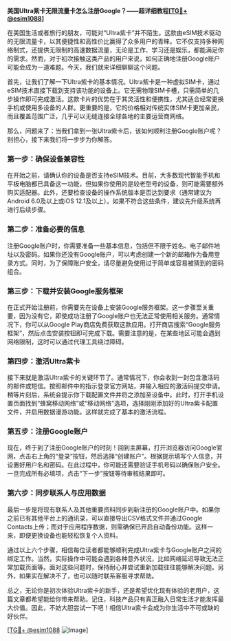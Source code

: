 **美国Ultra紫卡无限流量卡怎么注册Google？——超详细教程[[TG💪+ @esim1088](https://t.me/s/esim1088)]**

在美国生活或者旅行的朋友，可能对“Ultra紫卡”并不陌生。这款由eSIM技术驱动的无限流量卡，以其便捷性和高性价比赢得了众多用户的青睐。它不仅支持多种网络制式，还提供无限制的高速数据流量，无论是工作、学习还是娱乐，都能满足你的需求。然而，对于初次接触这类产品的用户来说，如何正确地注册Google账户可能会成为一道难题。今天，我们就来详细聊聊这个问题。

首先，让我们了解一下Ultra紫卡的基本情况。Ultra紫卡是一种虚拟SIM卡，通过eSIM技术直接下载到支持该功能的设备上。它无需物理SIM卡槽，只需简单的几步操作即可完成激活。这款卡片的优势在于其灵活性和便携性，尤其适合经常更换手机或使用多设备的人群。更重要的是，它的价格相对传统实体SIM卡更加亲民，而且覆盖范围广泛，几乎可以无缝连接全球各地的主要运营商网络。

那么，问题来了：当我们拿到一张Ultra紫卡后，该如何顺利注册Google账户呢？别担心，接下来我们将一步步为你解答。

### 第一步：确保设备兼容性

在开始之前，请确认你的设备是否支持eSIM技术。目前，大多数现代智能手机和平板电脑都已具备这一功能，但如果你使用的是较老型号的设备，则可能需要额外购买适配器。此外，还要检查设备的操作系统版本是否达到要求（通常建议为Android 6.0及以上或iOS 12.1及以上）。如果不符合这些条件，建议先升级系统再进行后续步骤。

### 第二步：准备必要的信息

注册Google账户时，你需要准备一些基本信息，包括但不限于姓名、电子邮件地址以及密码。如果你还没有Google账户，可以考虑创建一个新的邮箱作为备用登录方式。同时，为了保障账户安全，请尽量避免使用过于简单或容易被猜到的密码组合。

### 第三步：下载并安装Google服务框架

在正式开始注册前，你需要先在设备上安装Google服务框架。这一步骤至关重要，因为没有它，即使成功注册了Google账户也无法正常使用相关服务。通常情况下，你可以从Google Play商店免费获取这款应用。打开商店搜索“Google服务框架”，然后点击安装按钮即可完成下载。需要注意的是，在某些地区可能会遇到网络限制，这时可以通过代理工具绕过障碍。

### 第四步：激活Ultra紫卡

接下来就是激活Ultra紫卡的关键环节了。通常情况下，你会收到一封包含激活码的邮件或短信。按照邮件中的指示登录官方网站，并输入相应的激活码提交申请。稍等片刻后，系统会提示你下载配置文件并将之添加至设备中。此时，打开手机设置页面找到“蜂窝移动网络”或“移动网络”选项，选择刚刚添加好的Ultra紫卡配置文件，并启用数据漫游功能。这样就完成了基本的激活流程。

### 第五步：注册Google账户

现在，终于到了注册Google账户的时刻！回到主屏幕，打开浏览器访问Google官网，点击右上角的“登录”按钮，然后选择“创建账户”。根据提示填写个人信息，并设置好用户名和密码。在此过程中，你可能还需要验证手机号码以确保账户安全。一旦完成所有必填项，点击“下一步”按钮等待审核结果即可。

### 第六步：同步联系人与应用数据

最后一步是将现有联系人及其他重要资料同步到新注册的Google账户中。如果你之前已有其他平台上的通讯录，可以直接导出CSV格式文件并通过Google Contacts上传；而对于应用程序数据，则需确保已开启自动备份功能。这样一来，即便更换设备也能轻松恢复个人资料。

通过以上六个步骤，相信每位读者都能够顺利完成Ultra紫卡与Google账户之间的绑定工作。当然，实际操作中可能会遇到各种意外状况，比如网络延迟导致无法正常加载页面等。面对这些问题时，保持耐心并尝试重新加载往往能够解决问题。另外，如果实在解决不了，也可以随时联系客服寻求帮助。

总之，无论你是初次体验Ultra紫卡的新手，还是希望优化现有体验的老用户，这篇文章都希望能给你带来帮助。记住，科技产品只有真正融入日常生活才能发挥最大价值。因此，不妨大胆尝试一下吧！相信Ultra紫卡会成为你生活中不可或缺的好伙伴。

[[TG💪+ @esim1088](https://t.me/s/esim1088) ![Image](https://i.postimg.cc/4NQfJmqS/Snipaste-2025-05-13-00-14-12.png)]